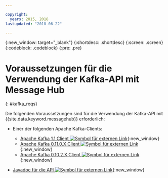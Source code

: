 ```yaml
---

copyright:
  years: 2015, 2018
lastupdated: "2018-06-22"

---
```


{:new_window: target="_blank"}
{:shortdesc: .shortdesc}
{:screen: .screen}
{:codeblock: .codeblock}
{:pre: .pre}

# Voraussetzungen für die Verwendung der Kafka-API mit Message Hub
{: #kafka_reqs}

Die folgenden Voraussetzungen sind für die Verwendung der Kafka-API mit {{site.data.keyword.messagehub}} erforderlich:

* Einer der folgenden Apache Kafka-Clients:
	* [Apache Kafka 1.1 Client ![Symbol für externen Link](../../icons/launch-glyph.svg "Symbol für externen Link")](https://www.apache.org/dyn/closer.cgi?path=/kafka/1.1.0/kafka_2.11-1.1.0.tgz){:new_window}
	* [Apache Kafka 0.11.0.X Client ![Symbol für externen Link](../../icons/launch-glyph.svg "Symbol für externen Link")](https://www.apache.org/dyn/closer.cgi?path=/kafka/0.11.0.1/kafka_2.11-0.11.0.1.tgz){:new_window}
	* [Apache Kafka 0.10.2.X Client ![Symbol für externen Link](../../icons/launch-glyph.svg "Symbol für externen Link")](https://www.apache.org/dyn/closer.cgi?path=/kafka/0.10.2.1/kafka_2.11-0.10.2.1.tgz){:new_window} 
	
* [Javadoc für die API ![Symbol für externen Link](../../icons/launch-glyph.svg "Symbol für externen Link")](http://kafka.apache.org/0102/javadoc/index.html){:new_window} 

